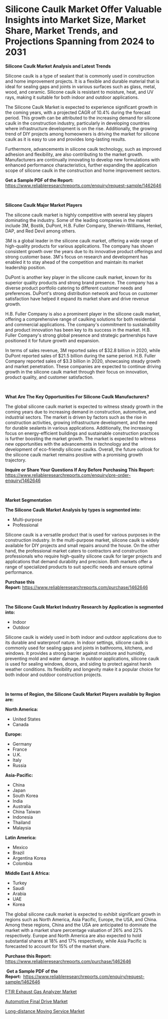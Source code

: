 <p><h1>Silicone Caulk Market Offer Valuable Insights into Market Size, Market Share, Market Trends, and Projections Spanning from 2024 to 2031</h1></p><p><strong>Silicone Caulk Market Analysis and Latest Trends</strong></p>
<p><p>Silicone caulk is a type of sealant that is commonly used in construction and home improvement projects. It is a flexible and durable material that is ideal for sealing gaps and joints in various surfaces such as glass, metal, wood, and ceramic. Silicone caulk is resistant to moisture, heat, and UV rays, making it suitable for both indoor and outdoor applications.</p><p>The Silicone Caulk Market is expected to experience significant growth in the coming years, with a projected CAGR of 10.4% during the forecast period. This growth can be attributed to the increasing demand for silicone caulk in the construction industry, particularly in developing countries where infrastructure development is on the rise. Additionally, the growing trend of DIY projects among homeowners is driving the market for silicone caulk as it is easy to use and provides long-lasting results.</p><p>Furthermore, advancements in silicone caulk technology, such as improved adhesion and flexibility, are also contributing to the market growth. Manufacturers are continually innovating to develop new formulations with enhanced performance characteristics, further expanding the application scope of silicone caulk in the construction and home improvement sectors.</p></p>
<p><strong>Get a Sample PDF of the Report:&nbsp;</strong> <a href="https://www.reliableresearchreports.com/enquiry/request-sample/1462646">https://www.reliableresearchreports.com/enquiry/request-sample/1462646</a></p>
<p>&nbsp;</p>
<p><strong>Silicone Caulk Major Market Players</strong></p>
<p><p>The silicone caulk market is highly competitive with several key players dominating the industry. Some of the leading companies in the market include 3M, Bostik, DuPont, H.B. Fuller Company, Sherwin-Williams, Henkel, DAP, and Red Devil among others.</p><p>3M is a global leader in the silicone caulk market, offering a wide range of high-quality products for various applications. The company has shown consistent growth over the years due to its innovative product offerings and strong customer base. 3M's focus on research and development has enabled it to stay ahead of the competition and maintain its market leadership position.</p><p>DuPont is another key player in the silicone caulk market, known for its superior quality products and strong brand presence. The company has a diverse product portfolio catering to different customer needs and preferences. DuPont's strong distribution network and focus on customer satisfaction have helped it expand its market share and drive revenue growth.</p><p>H.B. Fuller Company is also a prominent player in the silicone caulk market, offering a comprehensive range of caulking solutions for both residential and commercial applications. The company's commitment to sustainability and product innovation has been key to its success in the market. H.B. Fuller Company's strong global presence and strategic partnerships have positioned it for future growth and expansion.</p><p>In terms of sales revenue, 3M reported sales of $32.8 billion in 2020, while DuPont reported sales of $21.5 billion during the same period. H.B. Fuller Company reported sales of $3.3 billion in 2020, showcasing steady growth and market penetration. These companies are expected to continue driving growth in the silicone caulk market through their focus on innovation, product quality, and customer satisfaction.</p></p>
<p>&nbsp;</p>
<p><strong>What Are The Key Opportunities For Silicone Caulk Manufacturers?</strong></p>
<p><p>The global silicone caulk market is expected to witness steady growth in the coming years due to increasing demand in construction, automotive, and industrial sectors. The market is driven by factors such as the rise in construction activities, growing infrastructure development, and the need for durable sealants in various applications. Additionally, the increasing focus on energy-efficient buildings and sustainable construction practices is further boosting the market growth. The market is expected to witness new opportunities with the advancements in technology and the development of eco-friendly silicone caulks. Overall, the future outlook for the silicone caulk market remains positive with a promising growth trajectory.</p></p>
<p><strong>Inquire or Share Your Questions If Any Before Purchasing This Report:</strong> <a href="https://www.reliableresearchreports.com/enquiry/pre-order-enquiry/1462646">https://www.reliableresearchreports.com/enquiry/pre-order-enquiry/1462646</a></p>
<p>&nbsp;</p>
<p><strong>Market Segmentation</strong></p>
<p><strong>The Silicone Caulk Market Analysis by types is segmented into:</strong></p>
<p><ul><li>Multi-purpose</li><li>Professional</li></ul></p>
<p><p>Silicone caulk is a versatile product that is used for various purposes in the construction industry. In the multi-purpose market, silicone caulk is widely available for DIY projects and small repairs around the house. On the other hand, the professional market caters to contractors and construction professionals who require high-quality silicone caulk for larger projects and applications that demand durability and precision. Both markets offer a range of specialized products to suit specific needs and ensure optimal performance.</p></p>
<p><strong>Purchase this Report:&nbsp;</strong><a href="https://www.reliableresearchreports.com/purchase/1462646">https://www.reliableresearchreports.com/purchase/1462646</a></p>
<p>&nbsp;</p>
<p><strong>The Silicone Caulk Market Industry Research by Application is segmented into:</strong></p>
<p><ul><li>Indoor</li><li>Outdoor</li></ul></p>
<p><p>Silicone caulk is widely used in both indoor and outdoor applications due to its durable and waterproof nature. In indoor settings, silicone caulk is commonly used for sealing gaps and joints in bathrooms, kitchens, and windows. It provides a strong barrier against moisture and humidity, preventing mold and water damage. In outdoor applications, silicone caulk is used for sealing windows, doors, and siding to protect against harsh weather conditions. Its flexibility and longevity make it a popular choice for both indoor and outdoor construction projects.</p></p>
<p>&nbsp;</p>
<p><strong>In terms of Region, the Silicone Caulk Market Players available by Region are:</strong></p>
<p>
    <p> <strong> North America: </strong>
        <ul>
            <li>United States</li>
            <li>Canada</li>
        </ul>
        </p> 
    <p> <strong> Europe: </strong>
        <ul>
            <li>Germany</li>
            <li>France</li>
            <li>U.K.</li>
            <li>Italy</li>
            <li>Russia</li>
        </ul>
        </p> 
    <p> <strong> Asia-Pacific: </strong>
        <ul>
            <li>China</li>
            <li>Japan</li>
            <li>South Korea</li>
            <li>India</li>
            <li>Australia</li>
            <li>China Taiwan</li>
            <li>Indonesia</li>
            <li>Thailand</li>
            <li>Malaysia</li>
        </ul>
        </p> 
    <p> <strong> Latin America: </strong>
        <ul>
            <li>Mexico</li>
            <li>Brazil</li>
            <li>Argentina Korea</li>
            <li>Colombia</li>
        </ul>
        </p> 
    <p> <strong> Middle East & Africa: </strong>
        <ul>
            <li>Turkey</li>
            <li>Saudi</li>
            <li>Arabia</li>
            <li>UAE</li>
            <li>Korea</li>
        </ul>
    </p>
    </p>
<p><p>The global silicone caulk market is expected to exhibit significant growth in regions such as North America, Asia Pacific, Europe, the USA, and China. Among these regions, China and the USA are anticipated to dominate the market with a market share percentage valuation of 26% and 22% respectively. Europe and North America are also expected to hold substantial shares at 18% and 17% respectively, while Asia Pacific is forecasted to account for 15% of the market share.</p></p>
<p><strong>Purchase this Report: </strong><a href="https://www.reliableresearchreports.com/purchase/1462646">https://www.reliableresearchreports.com/purchase/1462646</a></p>
<p>&nbsp;<strong>Get a Sample PDF of the Report:&nbsp;&nbsp;</strong><a href="https://www.reliableresearchreports.com/enquiry/request-sample/1462646">https://www.reliableresearchreports.com/enquiry/request-sample/1462646</a></p>
<p><strong></strong></p>
<p><p><a href="https://view.publitas.com/reportprime-1/ftir-exhaust-gas-analyzer-market-size-market-share-and-global-market-analysis-report-2023-2030/">FTIR Exhaust Gas Analyzer Market</a></p><p><a href="https://view.publitas.com/reportprime-1/automotive-final-drive-market-furnish-information-about-market-size-market-share-market-dynamics-and-projections-spanning-from-2023-to-2030/">Automotive Final Drive Market</a></p><p><a href="https://view.publitas.com/reportprime-1/long-distance-moving-service-market-insights-market-players-and-forecast-till-2030/">Long-distance Moving Service Market</a></p></p>